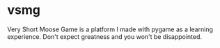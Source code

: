 # vsmg
Very Short Moose Game is a platform I made with pygame as a learning experience. Don't expect greatness and you won't be disappointed.
